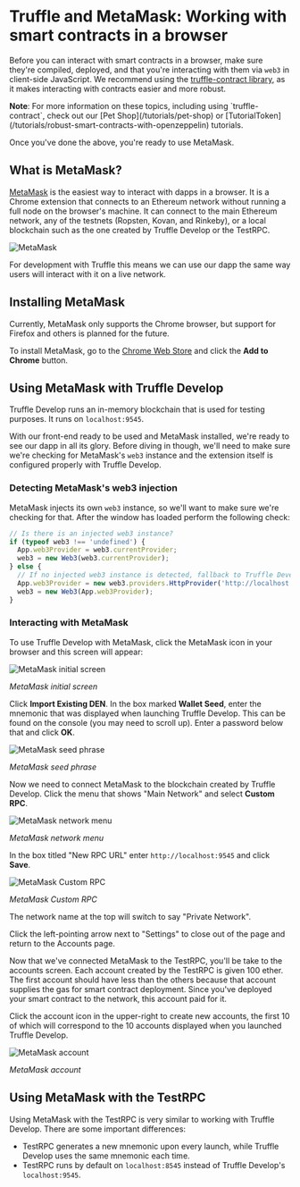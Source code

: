 # Truffle and MetaMask: Working with smart contracts in a browser

Before you can interact with smart contracts in a browser, make sure they're compiled, deployed, and that you're interacting with them via `web3` in client-side JavaScript. We recommend using the [truffle-contract library](https://github.com/trufflesuite/truffle-contract), as it makes interacting with contracts easier and more robust.

<p class="alert alert-info">
<strong>Note</strong>: For more information on these topics, including using `truffle-contract`, check out our [Pet Shop](/tutorials/pet-shop) or [TutorialToken](/tutorials/robust-smart-contracts-with-openzeppelin) tutorials.
</p>

Once you've done the above, you're ready to use MetaMask.

## What is MetaMask?

[MetaMask](https://metamask.io/) is the easiest way to interact with dapps in a browser. It is a Chrome extension that connects to an Ethereum network without running a full node on the browser's machine. It can connect to the main Ethereum network, any of the testnets (Ropsten, Kovan, and Rinkeby), or a local blockchain such as the one created by Truffle Develop or the TestRPC.

![MetaMask](/docs/img/metamask.png)

For development with Truffle this means we can use our dapp the same way users will interact with it on a live network.

## Installing MetaMask

Currently, MetaMask only supports the Chrome browser, but support for Firefox and others is planned for the future.

To install MetaMask, go to the [Chrome Web Store](https://chrome.google.com/webstore/detail/metamask/nkbihfbeogaeaoehlefnkodbefgpgknn) and click the **Add to Chrome** button.


## Using MetaMask with Truffle Develop

Truffle Develop runs an in-memory blockchain that is used for testing purposes. It runs on `localhost:9545`.

With our front-end ready to be used and MetaMask installed, we're ready to see our dapp in all its glory. Before diving in though, we'll need to make sure we're checking for MetaMask's `web3` instance and the extension itself is configured properly with Truffle Develop.

### Detecting MetaMask's web3 injection

MetaMask injects its own `web3` instance, so we'll want to make sure we're checking for that. After the window has loaded perform the following check:

```javascript
// Is there is an injected web3 instance?
if (typeof web3 !== 'undefined') {
  App.web3Provider = web3.currentProvider;
  web3 = new Web3(web3.currentProvider);
} else {
  // If no injected web3 instance is detected, fallback to Truffle Develop.
  App.web3Provider = new web3.providers.HttpProvider('http://localhost:9545');
  web3 = new Web3(App.web3Provider);
}
```

### Interacting with MetaMask

To use Truffle Develop with MetaMask, click the MetaMask icon in your browser and this screen will appear:

![MetaMask initial screen](/tutorials/images/pet-shop/metamask-initial.png)

*MetaMask initial screen*

Click **Import Existing DEN**. In the box marked **Wallet Seed**, enter the mnemonic that was displayed when launching Truffle Develop. This can be found on the console (you may need to scroll up). Enter a password below that and click **OK**.

![MetaMask seed phrase](/tutorials/images/pet-shop/metamask-seed.png)

*MetaMask seed phrase*

Now we need to connect MetaMask to the blockchain created by Truffle Develop. Click the menu that shows "Main Network" and select **Custom RPC**.

![MetaMask network menu](/tutorials/images/pet-shop/metamask-networkmenu.png)

*MetaMask network menu*

In the box titled "New RPC URL" enter `http://localhost:9545` and click **Save**. 

![MetaMask Custom RPC](/tutorials/images/pet-shop/metamask-customrpc.png)

*MetaMask Custom RPC*

The network name at the top will switch to say "Private Network". 

Click the left-pointing arrow next to "Settings" to close out of the page and return to the Accounts page.

Now that we've connected MetaMask to the TestRPC, you'll be take to the accounts screen. Each account created by the TestRPC is given 100 ether. The first account should have less than the others because that account supplies the gas for smart contract deployment. Since you've deployed your smart contract to the network, this account paid for it.

Click the account icon in the upper-right to create new accounts, the first 10 of which will correspond to the 10 accounts displayed when you launched Truffle Develop.

![MetaMask account](/tutorials/images/pet-shop/metamask-account1.png)

*MetaMask account*

## Using MetaMask with the TestRPC

Using MetaMask with the TestRPC is very similar to working with Truffle Develop. There are some important differences:

* TestRPC generates a new mnemonic upon every launch, while Truffle Develop uses the same mnemonic each time.
* TestRPC runs by default on `localhost:8545` instead of Truffle Develop's `localhost:9545`.
